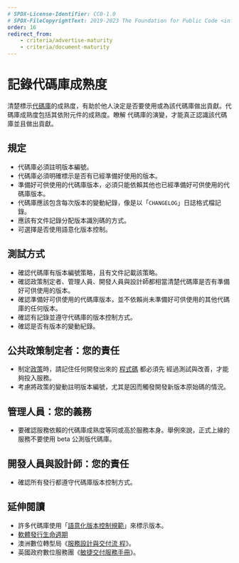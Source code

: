```yaml
---
# SPDX-License-Identifier: CC0-1.0
# SPDX-FileCopyrightText: 2019-2023 The Foundation for Public Code <info@publiccode.net>, https://standard.publiccode.net/AUTHORS
order: 16
redirect_from:
    - criteria/advertise-maturity
    - criteria/document-maturity
---
```

# 記錄代碼庫成熟度

清楚標示[代碼庫](../glossary.md#codebase)的成熟度，有助於他人決定是否要使用或為該代碼庫做出貢獻。代碼庫成熟度包括其依附元件的成熟度。瞭解
代碼庫的演變，才能真正認識該代碼庫並且做出貢獻。

## 規定

* 代碼庫必須註明版本編號。
* 代碼庫必須明確標示是否有已經準備好使用的版本。
* 準備好可供使用的代碼庫版本，必須只能依賴其他也已經準備好可供使用的代碼庫版本。
* 代碼庫應該包含每次版本的變動紀錄，像是以「`CHANGELOG`」日誌格式檔記錄。
* 應該有文件記錄分配版本識別碼的方式。
* 可選擇是否使用語意化版本控制。

## 測試方式

* 確認代碼庫有版本編號策略，且有文件記載該策略。
* 確認政策制定者、管理人員、開發人員與設計師都相當清楚代碼庫是否有準備好可供使用的版本。
* 確認準備好可供使用的代碼庫版本，並不依賴尚未準備好可供使用的其他代碼庫的任何版本。
* 確認有記錄並遵守代碼庫的版本控制方式。
* 確認是否有版本的變動紀錄。

## 公共政策制定者：您的責任

* 制定[政策](../glossary.md#policy)時，請記住任何開發出來的 [程式碼](../glossary.md#source-code) 都必須先
經過測試與改善，才能夠投入服務。
* 考慮將政策的變動註明版本編號，尤其是因而觸發開發新版本原始碼的情況。

## 管理人員：您的義務

* 要確認服務依賴的代碼庫成熟度等同或高於服務本身。舉例來說，正式上線的服務不要使用 beta 公測版代碼庫。

## 開發人員與設計師：您的責任

* 確認所有發行都遵守代碼庫版本控制方式。

## 延伸閱讀

* 許多代碼庫使用「[語意化版本控制規範](https://semver.org/)」來標示版本。
* [軟體發行生命週期](https://en.wikipedia.org/wiki/Software_release_life_cycle)
* 澳洲數位轉型局《[服務設計與交付流
程](https://www.dta.gov.au/help-and-advice/build-and-improve-services/service-design-and-delivery-process)》。
* 英國政府數位服務團《[敏捷交付服務手冊](https://www.gov.uk/service-manual/agile-delivery)》。
